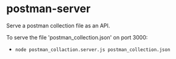 # postman-server
Serve a postman collection file as an API.

To serve the file 'postman_collection.json' on port 3000:

* `node postman_collaction.server.js postman_collection.json`
